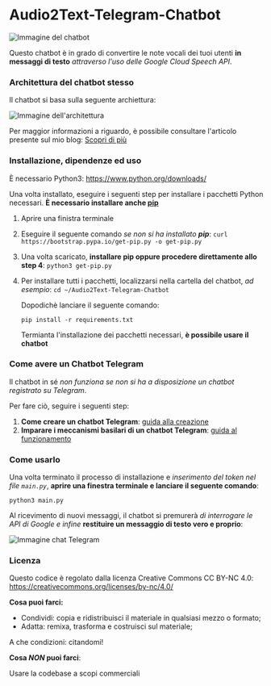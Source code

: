 # Audio2Text-Telegram-Chatbot

![Immagine del chatbot](https://lorenzoneri.com/wp-content/uploads/2021/05/anteprimachatbot.jpg)

Questo chatbot è in grado di convertire le note vocali dei tuoi utenti **in messaggi di testo** *attraverso l'uso delle Google Cloud Speech API*.

### Architettura del chatbot stesso

Il chatbot si basa sulla seguente archiettura:

![Immagine dell'architettura](https://lorenzoneri.com/wp-content/uploads/2021/05/algoritmo-1024x650.jpg)

Per maggior informazioni a riguardo, è possibile consultare l'articolo presente sul mio blog: [Scopri di più](https://lorenzoneri.com/chatbot-telegram-conversione-note-vocali-in-messaggi/)

### Installazione, dipendenze ed uso

È necessario Python3: https://www.python.org/downloads/

Una volta installato, eseguire i seguenti step per installare i pacchetti Python necessari.
**È necessario installare anche [pip](https://pypi.org/project/pip/)**

1. Aprire una finistra terminale
2. Eseguire il seguente comando *se non si ha installato **pip***:
```curl https://bootstrap.pypa.io/get-pip.py -o get-pip.py```
3. Una volta scaricato, **installare pip oppure procedere direttamente allo step 4**:
```python3 get-pip.py```
4. Per installare tutti i pacchetti, localizzarsi nella cartella del chatbot, *ad esempio*:
```cd ~/Audio2Text-Telegram-Chatbot```

    Dopodichè lanciare il seguente comando:

    ```pip install -r requirements.txt```

    Termianta l'installazione dei pacchetti necessari, **è possibile usare il chatbot**

### Come avere un Chatbot Telegram

Il chatbot in sé *non funziona se non si ha a disposizione un chatbot registrato su Telegram*.

Per fare ciò, seguire i seguenti step:

1. **Come creare un chatbot Telegram**: [guida alla creazione](https://lorenzoneri.com/come-creare-un-chatbot-telegram/)
2. **Imparare i meccanismi basilari di un chatbot Telegram**: [guida al funzionamento](https://lorenzoneri.com/il-tuo-primo-chatbot-telegram/)

### Come usarlo

Una volta terminato il processo di installazione e *inserimento del token nel file `main.py`*, **aprire una finestra terminale e lanciare il seguente comando**:

```python3 main.py```

Al ricevimento di nuovi messaggi, il chatbot si premurerà *di interrogare le API di Google e infine* **restituire un messaggio di testo vero e proprio**:

![Immagine chat Telegram](https://lorenzoneri.com/wp-content/uploads/2021/05/Screenshot_20210525_113255.jpg)


### Licenza

Questo codice è regolato dalla licenza Creative Commons CC BY-NC 4.0: https://creativecommons.org/licenses/by-nc/4.0/


**Cosa puoi farci:**


- Condividi: copia e ridistribuisci il materiale in qualsiasi mezzo o formato;
- Adatta: remixa, trasforma e costruisci sul materiale;

A che condizioni: citandomi!

**Cosa *NON* puoi farci**:

Usare la codebase a scopi commerciali

